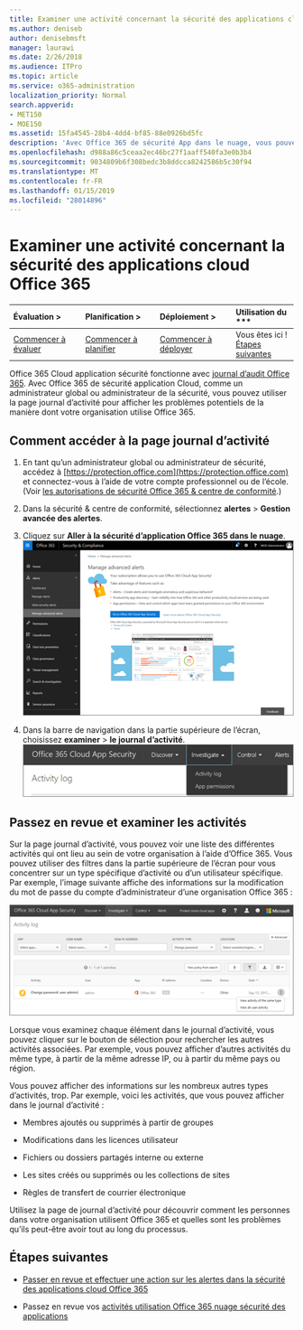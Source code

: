 ```yaml
---
title: Examiner une activité concernant la sécurité des applications cloud Office 365
ms.author: deniseb
author: denisebmsft
manager: laurawi
ms.date: 2/26/2018
ms.audience: ITPro
ms.topic: article
ms.service: o365-administration
localization_priority: Normal
search.appverid:
- MET150
- MOE150
ms.assetid: 15fa4545-28b4-4dd4-bf85-88e0926bd5fc
description: 'Avec Office 365 de sécurité App dans le nuage, vous pouvez voir ce qui se passe dans votre environnement Office 365 en observant chargées activités et comptes. '
ms.openlocfilehash: d988a86c5ceaa2ec46bc27f1aaff540fa3e0b3b4
ms.sourcegitcommit: 9034809b6f308bedc3b8ddcca8242586b5c30f94
ms.translationtype: MT
ms.contentlocale: fr-FR
ms.lasthandoff: 01/15/2019
ms.locfileid: "28014896"
---
```

# <a name="investigate-an-activity-in-office-365-cloud-app-security"></a>Examiner une activité concernant la sécurité des applications cloud Office 365
  
|Évaluation **\>**|Planification **\>**|Déploiement **\>**|Utilisation du ***|
|:-----|:-----|:-----|:-----|
|[Commencer à évaluer](office-365-cas-overview.md) <br/> |[Commencer à planifier](get-ready-for-office-365-cas.md) <br/> |[Commencer à déployer](turn-on-office-365-cas.md) <br/> |Vous êtes ici !  <br/> [Étapes suivantes](#next-steps) <br/> |
   
Office 365 Cloud application sécurité fonctionne avec [journal d’audit Office 365](detailed-properties-in-the-office-365-audit-log.md). Avec Office 365 de sécurité application Cloud, comme un administrateur global ou administrateur de la sécurité, vous pouvez utiliser la page journal d’activité pour afficher les problèmes potentiels de la manière dont votre organisation utilise Office 365.
  
## <a name="how-to-get-to-the-activity-log-page"></a>Comment accéder à la page journal d’activité

1. En tant qu’un administrateur global ou administrateur de sécurité, accédez à [https://protection.office.com](https://protection.office.com) et connectez-vous à l’aide de votre compte professionnel ou de l’école. (Voir [les autorisations de sécurité Office 365 &amp; centre de conformité](permissions-in-the-security-and-compliance-center.md).)
    
2. Dans la sécurité &amp; centre de conformité, sélectionnez **alertes** \> **Gestion avancée des alertes**.
    
3. Cliquez sur **Aller à la sécurité d’application Office 365 dans le nuage**.<br/>![Dans la sécurité &amp; centre de conformité, cliquez sur Gérer les alertes avancées pour accéder à la sécurité d’application dans le nuage Office 365](media/958632d4-03e3-4ade-8e22-d5509db6fca7.png)
  
4. Dans la barre de navigation dans la partie supérieure de l’écran, choisissez **examiner** \> **le journal d’activité**.<br/>![Dans le portail O365 autorités de certification, cliquez sur examiner.](media/8c7b87c9-71a6-4952-adb2-185e941ffe9a.png)
  
## <a name="review-and-investigate-activities"></a>Passez en revue et examiner les activités

Sur la page journal d’activité, vous pouvez voir une liste des différentes activités qui ont lieu au sein de votre organisation à l’aide d’Office 365. Vous pouvez utiliser des filtres dans la partie supérieure de l’écran pour vous concentrer sur un type spécifique d’activité ou d’un utilisateur spécifique. Par exemple, l’image suivante affiche des informations sur la modification du mot de passe du compte d’administrateur d’une organisation Office 365 :
  
![Dans Office 365 Cloud application sécurité, choisissez examiner \> le journal d’activité.](media/5d54600c-59cd-4f33-b4f0-29b75c37baae.png)
  
Lorsque vous examinez chaque élément dans le journal d’activité, vous pouvez cliquer sur le bouton de sélection pour rechercher les autres activités associées. Par exemple, vous pouvez afficher d’autres activités du même type, à partir de la même adresse IP, ou à partir du même pays ou région.
  
Vous pouvez afficher des informations sur les nombreux autres types d’activités, trop. Par exemple, voici les activités, que vous pouvez afficher dans le journal d’activité :
  
- Membres ajoutés ou supprimés à partir de groupes
    
- Modifications dans les licences utilisateur
    
- Fichiers ou dossiers partagés interne ou externe
    
- Les sites créés ou supprimés ou les collections de sites
    
- Règles de transfert de courrier électronique
    
Utilisez la page de journal d’activité pour découvrir comment les personnes dans votre organisation utilisent Office 365 et quelles sont les problèmes qu’ils peut-être avoir tout au long du processus.
  
## <a name="next-steps"></a>Étapes suivantes

- [Passer en revue et effectuer une action sur les alertes dans la sécurité des applications cloud Office 365](review-office-365-cas-alerts.md)
    
- Passez en revue vos [activités utilisation Office 365 nuage sécurité des applications](utilization-activities-for-ocas.md)
    

